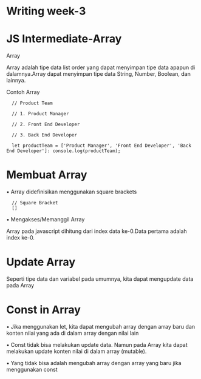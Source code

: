 # Writing week-3

# JS Intermediate-Array




 Array
 
 
 
 Array adalah tipe data list order yang dapat menyimpan tipe data apapun di dalamnya.Array dapat menyimpan tipe data String, Number, Boolean, dan lainnya.
 
 
 
 
 Contoh Array

      // Product Team

      // 1. Product Manager

      // 2. Front End Developer

      // 3. Back End Developer

      let productTeam = ['Product Manager', 'Front End Developer', 'Back End Developer']: console.log(productTeam);
      
      
      
# Membuat Array

•	Array didefinisikan menggunakan square brackets
      
      
      // Square Bracket
      []




•  Mengakses/Memanggil Array



Array pada javascript dihitung dari index data ke-0.Data pertama adalah index ke-0.


# Update Array

Seperti tipe data dan variabel pada umumnya, kita dapat mengupdate data pada Array


# Const in Array

•  Jika menggunakan let, kita dapat mengubah array  dengan array baru dan konten nilai yang ada di dalam array dengan nilai lain

•  Const tidak bisa melakukan update data. Namun pada Array kita dapat melakukan update konten nilai di dalam array (mutable).

•  Yang tidak bisa adalah mengubah array dengan array yang baru jika menggunakan const













